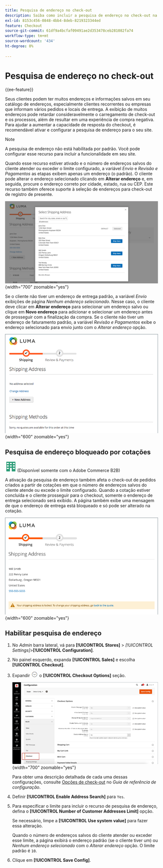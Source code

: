 ```yaml
---
title: Pesquisa de endereço no check-out
description: Saiba como incluir a pesquisa de endereço no check-out na loja.
exl-id: 8153c456-0848-4bb4-8deb-8219323344ed
feature: Checkout
source-git-commit: 61df9a4bcfaf09491ae2d353478ceb281082fa74
workflow-type: tm+mt
source-wordcount: '434'
ht-degree: 0%

---
```


# Pesquisa de endereço no check-out

{{ee-feature}}

Seus clientes podem ter muitos endereços e informações salvos em seu catálogo de endereços, especialmente clientes recorrentes ou empresas que informam vários pedidos e locais de entrega. A exibição de muitos endereços pode retardar consideravelmente o carregamento de check-out e os processos, além de resultar em uma experiência de compra negativa. Para ajudar a aumentar a capacidade de resposta do checkout, é recomendável ativar e configurar a pesquisa de endereço para o seu site.

>[!NOTE]
>
>A pesquisa de endereço não está habilitada por padrão. Você pode configurar esse recurso para incluir a funcionalidade em seu site.

Quando esse recurso estiver ativado e o número de endereços salvos do cliente atender ou exceder o limite configurado, a variável _Envio_ e _Revisão e Pagamentos_ as etapas exibem apenas um endereço (o padrão). O cliente pode alterar o endereço selecionado clicando em **Alterar endereço** e, em seguida, procure o endereço correto por cidade, estado, rua ou CEP. Este recurso também oferece suporte à seleção de endereços para check-out de registro de presente.

![Check-out com endereços de entrega salvos exibidos](./assets/storefront-checkout-address-search.png){width="700" zoomable="yes"}

Se o cliente não tiver um endereço de entrega padrão, a variável _Envio_ exibições de página _Nenhum endereço selecionado_. Nesse caso, o cliente deve clicar em **Alterar endereço** para selecionar um endereço salvo ou clique em **Novo endereço** para adicionar e selecionar um endereço antes de prosseguir com a finalização da compra. Se o cliente não tiver um endereço de faturamento padrão, a variável _Revisão e Pagamentos_ exibe o endereço selecionado para envio junto com o _Alterar endereço_ opção.

![Check-out sem endereço selecionado](./assets/storefront-checkout-address-search-no-default.png){width="600" zoomable="yes"}

## Pesquisa de endereço bloqueado por cotações

![Adobe Commerce B2B](../assets/b2b.svg) (Disponível somente com o Adobe Commerce B2B)

A ativação da pesquisa de endereço também afeta o check-out de pedidos criados a partir de cotações em que o número de endereços salvos do cliente atende ou excede o limite configurado. Quando a cotação estiver concluída e o cliente prosseguir para o checkout, somente o endereço de entrega selecionado será exibido. A página também exibe uma mensagem de que o endereço de entrega está bloqueado e só pode ser alterado na cotação.

![Endereço de entrega bloqueado para uma cotação](./assets/quote-checkout-shipping-address-locked.png){width="600" zoomable="yes"}

## Habilitar pesquisa de endereço

1. No _Admin_ barra lateral, vá para **[!UICONTROL Stores]** > _[!UICONTROL Settings]_>**[!UICONTROL Configuration]**.

1. No painel esquerdo, expanda **[!UICONTROL Sales]** e escolha **[!UICONTROL Checkout]**.

1. Expandir ![Seletor de expansão](../assets/icon-display-expand.png) o **[!UICONTROL Checkout Options]** seção.

   ![Configuração - Opções de check-out](./assets/checkout-checkout-options.png){width="700" zoomable="yes"}

   Para obter uma descrição detalhada de cada uma dessas configurações, consulte [Opções de check-out](../configuration-reference/sales/checkout.md#checkout-options) no _Guia de referência de configuração_.

1. Definir **[!UICONTROL Enable Address Search]** para `Yes`.

1. Para especificar o limite para incluir o recurso de pesquisa de endereço, defina o **[!UICONTROL Number of Customer Addresses Limit]** opção.

   Se necessário, limpe a **[!UICONTROL Use system value]** para fazer essa alteração.

   Quando o número de endereços salvos do cliente atender ou exceder esse limite, a página exibirá o endereço padrão (se o cliente tiver um) ou _Nenhum endereço selecionado_ com o _Alterar endereço_ opção. O limite padrão é `10`.

1. Clique em **[!UICONTROL Save Config]**.
